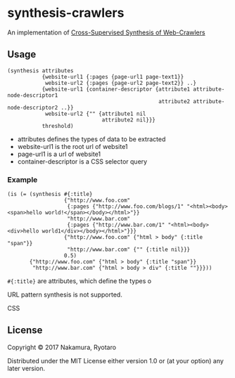 # synthesis-crawlers

An implementation of [Cross-Supervised Synthesis of Web-Crawlers](http://dl.acm.org/citation.cfm?id=2884842)

## Usage

    (synthesis attributes
               {website-url1 {:pages {page-url1 page-text1}}
                website-url2 {:pages {page-url2 page-text2}} ..}
               {website-url1 {container-descriptor {attribute1 attribute-node-descriptor1
                                                    attribute2 attribute-node-descriptor2 ..}}
                website-url2 {"" {attribute1 nil
                                  attribute2 nil}}}
               threshold)

- attributes defines the types of data to be extracted
- website-url1 is the root url of website1
- page-url1 is a url of website1
- container-descriptor is a CSS selector query

### Example               
    (is (= (synthesis #{:title} 
                      {"http://www.foo.com" 
                       {:pages {"http://www.foo.com/blogs/1" "<html><body><span>hello world!</span></body></html>"}}
                       "http://www.bar.com" 
                       {:pages {"http://www.bar.com/1" "<html><body><div>hello world1</div></body></html>"}}}
                      {"http://www.foo.com" {"html > body" {:title "span"}}
                       "http://www.bar.com" {"" {:title nil}}}
                      0.5)
           {"http://www.foo.com" {"html > body" {:title "span"}} 
            "http://www.bar.com" {"html > body > div" {:title ""}}}))

`#{:title}` are attributes, which define the types o

URL pattern synthesis is not supported. 

CSS

## License

Copyright © 2017 Nakamura, Ryotaro

Distributed under the MIT License either version 1.0 or (at
your option) any later version.

